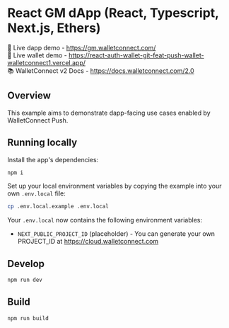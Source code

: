 # React GM dApp (React, Typescript, Next.js, Ethers)

🔗 Live dapp demo - https://gm.walletconnect.com/ <br />
🔗 Live wallet demo - https://react-auth-wallet-git-feat-push-wallet-walletconnect1.vercel.app/ <br />
📚 WalletConnect v2 Docs - https://docs.walletconnect.com/2.0

## Overview

This example aims to demonstrate dapp-facing use cases enabled by WalletConnect Push.

## Running locally

Install the app's dependencies:

```bash
npm i
```

Set up your local environment variables by copying the example into your own `.env.local` file:

```bash
cp .env.local.example .env.local
```

Your `.env.local` now contains the following environment variables:

- `NEXT_PUBLIC_PROJECT_ID` (placeholder) - You can generate your own PROJECT_ID at https://cloud.walletconnect.com

## Develop

```bash
npm run dev
```

## Build

```bash
npm run build
```
